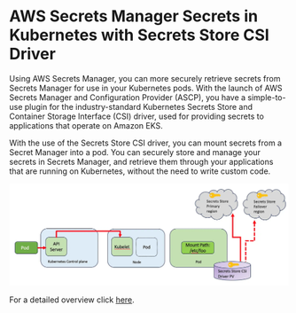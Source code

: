 # AWS Secrets Manager Secrets in Kubernetes with Secrets Store CSI Driver

Using AWS Secrets Manager, you can more securely retrieve secrets from Secrets Manager for use in your Kubernetes pods. With the launch of AWS Secrets Manager and Configuration Provider (ASCP), you have a simple-to-use plugin for the industry-standard Kubernetes Secrets Store and Container Storage Interface (CSI) driver, used for providing secrets to applications that operate on Amazon EKS.

With the use of the Secrets Store CSI driver, you can mount secrets from a Secret Manager into a pod. You can securely store and manage your secrets in Secrets Manager, and retrieve them through your applications that are running on Kubernetes, without the need to write custom code.

![1](https://github.com/Dhruvin4530/K8s-secret-store-csi-driver/blob/main/images/1.jpg)

For a detailed overview click [here](https://medium.com/overcast-blog/how-to-use-the-secrets-store-csi-driver-to-mount-secrets-to-kubernetes-pods-e0e61b481d79).
